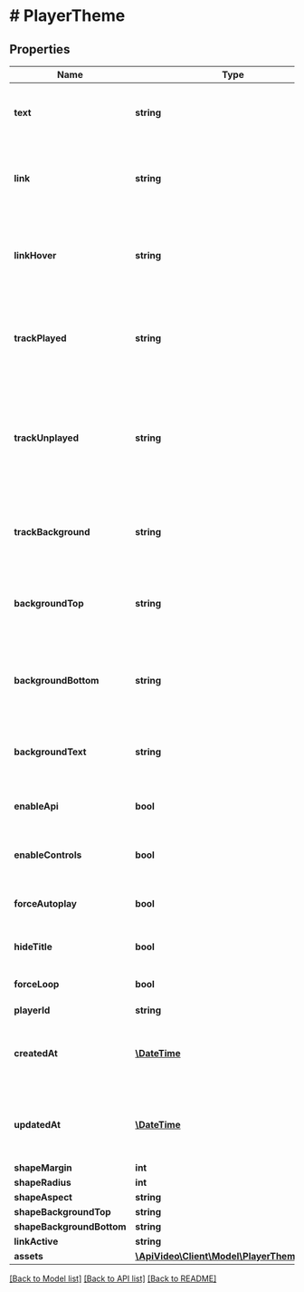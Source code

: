 # # PlayerTheme

## Properties

Name | Type | Description | Notes
------------ | ------------- | ------------- | -------------
**text** | **string** | RGBA color for timer text. Default: rgba(255, 255, 255, 1) | [optional]
**link** | **string** | RGBA color for all controls. Default: rgba(255, 255, 255, 1) | [optional]
**linkHover** | **string** | RGBA color for all controls when hovered. Default: rgba(255, 255, 255, 1) | [optional]
**trackPlayed** | **string** | RGBA color playback bar: played content. Default: rgba(88, 131, 255, .95) | [optional]
**trackUnplayed** | **string** | RGBA color playback bar: downloaded but unplayed (buffered) content. Default: rgba(255, 255, 255, .35) | [optional]
**trackBackground** | **string** | RGBA color playback bar: background. Default: rgba(255, 255, 255, .2) | [optional]
**backgroundTop** | **string** | RGBA color: top 50% of background. Default: rgba(0, 0, 0, .7) | [optional]
**backgroundBottom** | **string** | RGBA color: bottom 50% of background. Default: rgba(0, 0, 0, .7) | [optional]
**backgroundText** | **string** | RGBA color for title text. Default: rgba(255, 255, 255, 1) | [optional]
**enableApi** | **bool** | enable/disable player SDK access. Default: true | [optional]
**enableControls** | **bool** | enable/disable player controls. Default: true | [optional]
**forceAutoplay** | **bool** | enable/disable player autoplay. Default: false | [optional]
**hideTitle** | **bool** | enable/disable title. Default: false | [optional]
**forceLoop** | **bool** | enable/disable looping. Default: false | [optional]
**playerId** | **string** |  |
**createdAt** | [**\DateTime**](\DateTime.md) | When the player was created, presented in ISO-8601 format. | [optional]
**updatedAt** | [**\DateTime**](\DateTime.md) | When the player was last updated, presented in ISO-8601 format. | [optional]
**shapeMargin** | **int** | Deprecated | [optional]
**shapeRadius** | **int** | Deprecated | [optional]
**shapeAspect** | **string** | Deprecated | [optional]
**shapeBackgroundTop** | **string** | Deprecated | [optional]
**shapeBackgroundBottom** | **string** | Deprecated | [optional]
**linkActive** | **string** | Deprecated | [optional]
**assets** | [**\ApiVideo\Client\Model\PlayerThemeAssets**](PlayerThemeAssets.md) |  | [optional]

[[Back to Model list]](../../README.md#models) [[Back to API list]](../../README.md#endpoints) [[Back to README]](../../README.md)
